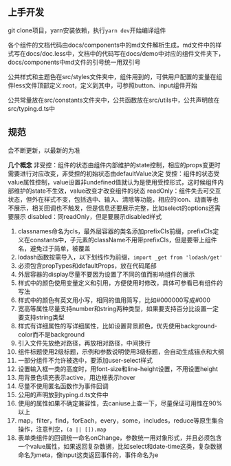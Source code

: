 ## 上手开发
git clone项目，yarn安装依赖，执行`yarn dev`开始编译组件

各个组件的文档代码由docs/components中的md文件解析生成，md文件中的样式写在docs/doc.less中，文档中的代码写在docs/demo中对应的组件文件夹下，docs/components中md文件的引号统一用双引号

公共样式和主题色在src/styles文件夹中，组件用到的，可供用户配置的变量在组件less文件顶部定义:root，定义到其中，可参照button、input组件开始

公共常量放在src/constants文件夹中，公共函数放在src/utils中，公共声明放在src/typing.d.ts中

## 规范
会不断更新，以最新的为准

**几个概念**
非受控：组件的状态由组件内部维护的state控制，相应的props变更时需要进行对应改变，非受控的初始状态由defaultValue决定
受控：组件的状态受value属性控制，value设置非undefined值就认为是使用受控形式，这时候组件内部维护的state不生效，value改变才改变组件的状态
readOnly：组件失去可交互状态，但外在样式不变，包括选中、输入、清除等功能，相应的icon、动画等也不展示，相关回调也不触发，但是信息还要展示完整，比如select的options还需要展示
disabled：同readOnly，但是要展示disabled样式

1. classnames命名为cls，最外层容器的类名添加prefixCls前缀，prefixCls定义在constants中，子元素的className不用带prefixCls，但是要带上组件名，避免过于简单，被覆盖
2. lodash函数按需导入，以下划线作为前缀，`import _get from 'lodash/get'`
3. 必须包含propTypes和defaultProps，放在代码尾部
4. 外层容器的display尽量不要因为设置了不同的值而影响组件的展示
5. 样式中的颜色使用变量定义和引用，方便使用时修改，具体可参看已有组件的写法
6. 样式中的颜色有英文用小写，相同的值用简写，比如#000000写成#000
7. 宽高等属性尽量支持number和string两种类型，如果要支持百分比设置一定要支持string类型
8. 样式有详细属性的写详细属性，比如设置背景颜色，优先使用background-color而不是background
9. 引入文件先放绝对路径，再放相对路径，中间换行
10. 组件标题使用2级标题，示例和参数说明使用3级标题，会自动生成锚点和大纲
11. 一部分组件不允许被选中，要添加user-select样式
12. 设置输入框一类的高度时，用font-size和line-height设置，不用设置height
13. 用背景色填充表示active，用边框表示hover
14. 尽量不使用匿名函数作为事件回调
15. 公用的声明放到typing.d.ts文件中
16. 使用的属性如果不确定兼容性，去caniuse上查一下，尽量保证可用性在90%以上
17. map，filter，find，forEach，every，some，includes，reduce等原生集合操作，注意判空，`(a || []).map`
18. 表单类组件的回调统一命名onChange，参数统一用对象形式，并且必须包含一个value属性，如果返回复杂数据，比如select和date-time这类，复杂数据命名为meta，像input这类返回事件的，事件命名为e


